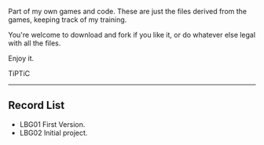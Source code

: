 Part of my own games and code. These are just the files derived from the games, keeping track of my training.

You're welcome to download and fork if you like it, or do whatever else legal with all the files.

Enjoy it.

TiPTiC

--- ---

## Record List
* LBG01 First Version.
* LBG02 Initial project.
